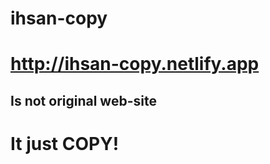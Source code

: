 # ihsan-copy
# <a href="http://ihsan-copy.netlify.app">http://ihsan-copy.netlify.app</a>
<h2>Is not original web-site<h2>
<h1>It just COPY!<h1>
